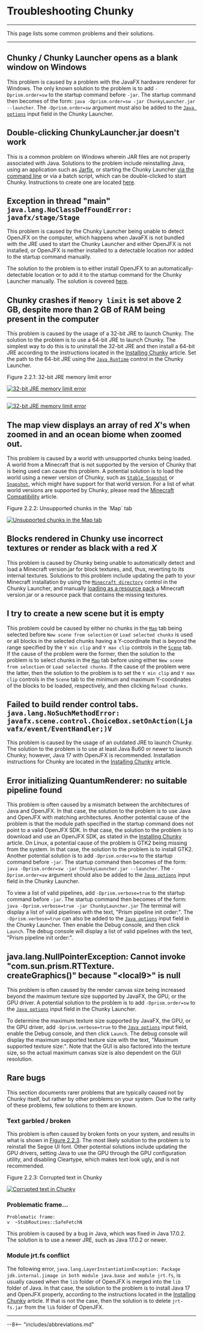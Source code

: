 # Troubleshooting Chunky

---

This page lists some common problems and their solutions.

---

## Chunky / Chunky Launcher opens as a blank window on Windows

This problem is caused by a problem with the JavaFX hardware renderer for Windows. The only known solution to the problem is to add `-Dprism.order=sw` to the startup command before `-jar`. The startup command then becomes of the form: `java -Dprism.order=sw -jar ChunkyLauncher.jar --launcher`. The `-Dprism.order=sw` argument must also be added to the [`Java options`](../../getting_started/configuring_chunky_launcher/#controls) input field in the Chunky Launcher.


## Double-clicking ChunkyLauncher.jar doesn't work

This is a common problem on Windows wherein JAR files are not properly associated with Java. Solutions to the problem include reinstalling Java, using an application such as <a href="https://johann.loefflmann.net/en/software/jarfix/index.html" target="_blank">Jarfix</a>, or starting the Chunky Launcher [via the command line](../../getting_started/installing_chunky#windows) or via a batch script, which can be double-clicked to start Chunky. Instructions to create one are located [here](../faq#how-do-i-pin-chunky-to-the-taskbar-create-shortcuts).


## Exception in thread "main" `java.lang.NoClassDefFoundError: javafx/stage/Stage`

This problem is caused by the Chunky Launcher being unable to detect OpenJFX on the computer, which happens when JavaFX is not bundled with the JRE used to start the Chunky Launcher and either OpenJFX is not installed, or OpenJFX is neither installed to a detectable location nor added to the startup command manually.

The solution to the problem is to either install OpenJFX to an automatically-detectable location or to add it to the startup command for the Chunky Launcher manually. The solution is covered [here](../../getting_started/installing_chunky#troubleshooting).


## Chunky crashes if `Memory limit` is set above 2 GB, despite more than 2 GB of RAM being present in the computer

This problem is caused by the usage of a 32-bit JRE to launch Chunky. The solution to the problem is to use a 64-bit JRE to launch Chunky. The simplest way to do this is to uninstall the 32-bit JRE and then install a 64-bit JRE according to the instructions located in the [Installing Chunky](../../getting_started/installing_chunky) article. Set the path to the 64-bit JRE using the [`Java Runtime`](../../getting_started/configuring_chunky_launcher#controls) control in the Chunky Launcher.

<div class="figure" id="figure-2-2-1">
  <p class="figure">
  Figure 2.2.1: 32-bit JRE memory limit error
  </p>
  <div class="figureimgcontainer">
    <a href="../../img/support/heapsize_win32.png">
      <img class="figure" src="../../img/support/heapsize_win32.png" alt="32-bit JRE memory limit error">
    </a>
    <hr>
    <a href="../../img/support/heapsize_win32_console.png">
      <img class="figure" src="../../img/support/heapsize_win32_console.png" alt="32-bit JRE memory limit error">
    </a>
  </div>
</div>


## The map view displays an array of red *X*'s when zoomed in and an ocean biome when zoomed out.

This problem is caused by a world with unsupported chunks being loaded. A world from a Minecraft that is not supported by the version of Chunky that is being used can cause this problem. A potential solution is to load the world using a newer version of Chunky, such as [`Stable Snapshot`](../../getting_started/configuring_chunky_launcher#controls) or [`Snapshot`](../..getting_started/configuring_chunky_launcher#controls), which might have support for that world version. For a list of what world versions are supported by Chunky, please read the [Minecraft Compatibility](../minecraft_compatibility) article.

<div class="figure" id="figure-2-2-2">
  <p class="figure">
  Figure 2.2.2: Unsupported chunks in the `Map` tab
  </p>
  <div class="figureimgcontainer">
    <a href="../../img/support/unsupported_chunks_map_view.png">
      <img class="figure" src="../../img/support/unsupported_chunks_map_view.png" alt="Unsupported chunks in the Map tab">
    </a>
  </div>
</div>


## Blocks rendered in Chunky use incorrect textures or render as black with a red *X*

This problem is caused by Chunky being unable to automatically detect and load a Minecraft version.jar for block textures, and, thus, reverting to its internal textures. Solutions to this problem include updating the path to your Minecraft installation by using the [`Minecraft directory`](../../getting_started/configuring_chunky_launcher#controls) control in the Chunky Launcher, and manually [loading as a resource pack](../faq#how-do-i-correctly-add-resource-packs) a Minecraft version.jar or a resource pack that contains the missing textures.


## I try to create a new scene but it is empty

This problem could be caused by either no chunks in the [`Map`](../../reference/user_interface/map) tab being selected before `New scene from selection` or `Load selected chunks` is used or all blocks in the selected chunks having a Y-coordinate that is beyond the range specified by the `Y min clip` and `Y max clip` controls in the [`Scene`](../../reference/user_interface/render_controls/scene) tab. If the cause of the problem were the former, then the solution to the problem is to select chunks in the [`Map`](../../reference/user_interface/map) tab before using either `New scene from selection` or `Load selected chunks`. If the cause of the problem were the latter, then the solution to the problem is to set the `Y min clip` and `Y max clip` controls in the `Scene` tab to the minimum and maximum Y-coordinates of the blocks to be loaded, respectively, and then clicking `Reload chunks`.


## Failed to build render control tabs. `java.lang.NoSuchMethodError: javafx.scene.control.ChoiceBox.setOnAction(Ljavafx/event/EventHandler;)V`

This problem is caused by the usage of an outdated JRE to launch Chunky. The solution to the problem is to use at least Java 8u60 or newer to launch Chunky; however, Java 17 with OpenJFX is recommended. Installation instructions for Chunky are located in the [Installing Chunky](../../getting_started/installing_chunky) article.


## Error initializing QuantumRenderer: no suitable pipeline found

This problem is often caused by a mismatch between the architectures of Java and OpenJFX. In that case, the solution to the problem is to use Java and OpenJFX with matching architectures. Another potential cause of the problem is that the module path specified in the startup command does not point to a valid OpenJFX SDK. In that case, the solution to the problem is to download and use an OpenJFX SDK, as stated in the [Installing Chunky](../../getting_started/installing_chunky) article. On Linux, a potential cause of the problem is GTK2 being missing from the system. In that case, the solution to the problem is to install GTK2. Another potential solution is to add `-Dprism.order=sw` to the startup command before `-jar`. The startup command then becomes of the form: `java -Dprism.order=sw -jar ChunkyLauncher.jar --launcher`. The `-Dprism.order=sw` argument should also be added to the [`Java options`](../../getting_started/configuring_chunky_launcher/#controls) input field in the Chunky Launcher.

To view a list of valid pipelines, add `-Dprism.verbose=true` to the startup command before `-jar`. The startup command then becomes of the form: `java -Dprism.verbose=true -jar ChunkyLauncher.jar` The terminal will display a list of valid pipelines with the text, "Prism pipeline init order:". The `-Dprism.verbose=true` can also be added to the [`Java options`](../../getting_started/configuring_chunky_launcher/#controls) input field in the Chunky Launcher. Then enable the Debug console, and then click `Launch`. The debug console will display a list of valid pipelines with the text, "Prism pipeline init order:".


## java.lang.NullPointerException: Cannot invoke "com.sun.prism.RTTexture.<br>createGraphics()" because "&lt;local9&gt;" is null

This problem is often caused by the render canvas size being increased beyond the maximum texture size supported by JavaFX, the GPU, or the GPU driver. A potential solution to the problem is to add `-Dprism.order=sw` to the [`Java options`](../../getting_started/configuring_chunky_launcher/#controls) input field in the Chunky Launcher.

To determine the maximum texture size supported by JavaFX, the GPU, or the GPU driver, add `-Dprism.verbose=true` to the [`Java options`](../../getting_started/configuring_chunky_launcher/#controls) input field, enable the Debug console, and then click `Launch`. The debug console will display the maximum supported texture size with the text, "Maximum supported texture size:". Note that the GUI is also factored into the texture size, so the actual maximum canvas size is also dependent on the GUI resolution.


## Rare bugs

This section documents rarer problems that are typically caused not by Chunky itself, but rather by other problems on your system. Due to the rarity of these problems, few solutions to them are known.

### Text garbled / broken

This problem is often caused by broken fonts on your system, and results in what is shown in [Figure 2.2.3](#figure-2-2-3). The most likely solution to the problem is to reinstall the Segoe UI font. Other potential solutions include updating the GPU drivers, setting Java to use the GPU through the GPU configuration utility, and disabling Cleartype, which makes text look ugly, and is not recommended.

<div class="figure" id="figure-2-2-3">
  <p class="figure">
  Figure 2.2.3: Corrupted text in Chunky
  </p>
  <div class="figureimgcontainer">
    <a href="../../img/support/rare_font_corruption.png">
      <img class="figure" src="../../img/support/rare_font_corruption.png" alt="Corrupted text in Chunky">
    </a>
  </div>
</div>


### Problematic frame...

```
Problematic frame:
v  ~StubRoutines::SafeFetchN
```

This problem is caused by a bug in Java, which was fixed in Java 17.0.2. The solution is to use a newer JRE, such as Java 17.0.2 or newer.


### Module jrt.fs conflict

The following error, `java.lang.LayerInstantiationException: Package jdk.internal.jimage in both module java.base and module jrt.fs`, is usually caused when the `lib` folder of OpenJFX is merged into the `lib` folder of Java. In that case, the solution to the problem is to install Java 17 and OpenJFX properly, according to the instructions located in the [Installing Chunky](../../getting_started/installing_chunky) article. If that is not the case, then the solution is to delete `jrt-fs.jar` from the `lib` folder of OpenJFX.

---

--8<-- "includes/abbreviations.md"
